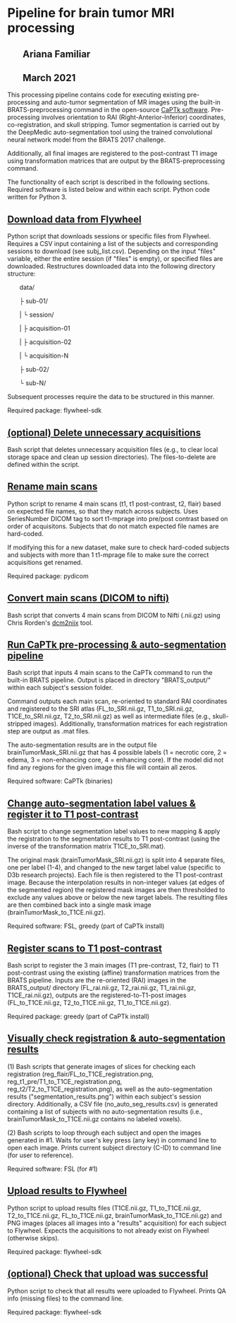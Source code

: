 # Pipeline for brain tumor MRI processing
## &nbsp;&nbsp;&nbsp;&nbsp;&nbsp;&nbsp; Ariana Familiar
## &nbsp;&nbsp;&nbsp;&nbsp;&nbsp;&nbsp; March 2021

This processing pipeline contains code for executing existing pre-processing and auto-tumor segmentation of MR images using the built-in BRATS-preprocessing command in the open-source [CaPTk software](https://cbica.github.io/CaPTk/preprocessing_brats.html). Pre-processing involves orientation to RAI (Right-Anterior-Inferior) coordinates, co-registration, and skull stripping. Tumor segmentation is carried out by the DeepMedic auto-segmentation tool using the trained convolutional neural network model from the BRATS 2017 challenge.


Additionally, all final images are registered to the post-contrast T1 image using transformation matrices that are output by the BRATS-preprocessing command.


The functionality of each script is described in the following sections. Required software is listed below and within each script. Python code written for Python 3.



## <u> Download data from Flywheel </u>

Python script that downloads sessions or specific files from Flywheel. Requires a CSV input containing a list of the subjects and corresponding sessions to download (see subj_list.csv). Depending on the input "files" variable, either the entire session (if "files" is empty), or specified files are downloaded. Restructures downloaded data into the following directory structure:

&nbsp;&nbsp;&nbsp;&nbsp;&nbsp;&nbsp; data/

&nbsp;&nbsp;&nbsp;&nbsp;&nbsp;&nbsp;   ├ sub-01/

&nbsp;&nbsp;&nbsp;&nbsp;&nbsp;&nbsp;   | └ session/

&nbsp;&nbsp;&nbsp;&nbsp;&nbsp;&nbsp;   |   ├ acquisition-01

&nbsp;&nbsp;&nbsp;&nbsp;&nbsp;&nbsp;   |   ├ acquisition-02

&nbsp;&nbsp;&nbsp;&nbsp;&nbsp;&nbsp;   |   └ acquisition-N

&nbsp;&nbsp;&nbsp;&nbsp;&nbsp;&nbsp;   ├ sub-02/

&nbsp;&nbsp;&nbsp;&nbsp;&nbsp;&nbsp;   └ sub-N/

Subsequent processes require the data to be structured in this manner.

Required package: flywheel-sdk



## <u> (optional) Delete unnecessary acquisitions </u>

Bash script that deletes unnecessary acquisition files (e.g., to clear local storage space and clean up session directories). The files-to-delete are defined within the script.



## <u> Rename main scans </u>

Python script to rename 4 main scans (t1, t1 post-contrast, t2, flair) based on expected file names, so that they match across subjects. Uses SeriesNumber DICOM tag to sort t1-mprage into pre/post contrast based on order of acquisitons. Subjects that do not match expected file names are hard-coded.

If modifying this for a new dataset, make sure to check hard-coded subjects and subjects with more than 1 t1-mprage file to make sure the correct acquisitions get renamed.

Required package: pydicom



## <u> Convert main scans (DICOM to nifti) </u>

Bash script that converts 4 main scans from DICOM to Nifti (.nii.gz) using Chris Rorden's [dcm2niix](https://github.com/rordenlab/dcm2niix) tool.



## <u> Run CaPTk pre-processing & auto-segmentation pipeline </u>

Bash script that inputs 4 main scans to the CaPTk command to run the built-in BRATS pipeline. Output is placed in directory "BRATS_output/" within each subject's session folder.

Command outputs each main scan, re-oriented to standard RAI coordinates and registered to the SRI atlas (FL_to_SRI.nii.gz, T1_to_SRI.nii.gz, T1CE_to_SRI.nii.gz, T2_to_SRI.nii.gz) as well as intermediate files (e.g., skull-stripped images). Additionally, transformation matrices for each registration step are output as .mat files.

The auto-segmentation results are in the output file brainTumorMask_SRI.nii.gz that has 4 possible labels (1 = necrotic core, 2 = edema, 3 = non-enhancing core, 4 = enhancing core). If the model did not find any regions for the given image this file will contain all zeros.

Required software: CaPTk (binaries)



## <u> Change auto-segmentation label values & register it to T1 post-contrast </u>

Bash script to change segmentation label values to new mapping & apply the registration to the segmentation results to T1 post-contrast (using the inverse of the transformation matrix T1CE_to_SRI.mat).

The original mask (brainTumorMask_SRI.nii.gz) is split into 4 separate files, one per label (1-4), and changed to the new target label value (specific to D3b research projects). Each file is then registered to the T1 post-contrast image. Because the interpolation results in non-integer values (at edges of the segmented region) the registered mask images are then thresholded to exclude any values above or below the new target labels. The resulting files are then combined back into a single mask image (brainTumorMask_to_T1CE.nii.gz).

Required software: FSL, greedy (part of CaPTk install)



## <u> Register scans to T1 post-contrast </u>

Bash script to register the 3 main images (T1 pre-contrast, T2, flair) to T1 post-contrast using the existing (affine) transformation matrices from the BRATS pipeline. Inputs are the re-oriented (RAI) images in the BRATS_output/ directory (FL_rai.nii.gz, T2_rai.nii.gz, T1_rai.nii.gz, T1CE_rai.nii.gz), outputs are the registered-to-T1-post images (FL_to_T1CE.nii.gz, T2_to_T1CE.nii.gz, T1_to_T1CE.nii.gz).

Required package: greedy (part of CaPTk install)



## <u> Visually check registration & auto-segmentation results </u>

(1) Bash scripts that generate images of slices for checking each registration (reg_flair/FL_to_T1CE_registration.png, reg_t1_pre/T1_to_T1CE_registration.png, reg_t2/T2_to_T1CE_registration.png), as well as the auto-segmentation results ("segmentation_results.png") within each subject's session directory. Additionally, a CSV file (no_auto_seg_results.csv) is generated containing a list of subjects with no auto-segmentation results (i.e., brainTumorMask_to_T1CE.nii.gz contains no labeled voxels).

(2) Bash scripts to loop through each subject and open the images generated in #1. Waits for user's key press (any key) in command line to open each image. Prints current subject directory (C-ID) to command line (for user to reference).

Required software: FSL (for #1)



## <u> Upload results to Flywheel </u>

Python script to upload results files (T1CE.nii.gz, T1_to_T1CE.nii.gz, T2_to_T1CE.nii.gz, FL_to_T1CE.nii.gz, brainTumorMask_to_T1CE.nii.gz) and PNG images (places all images into a "results" acquisition) for each subject to Flywheel. Expects the acquisitions to not already exist on Flywheel (otherwise skips).

Required package: flywheel-sdk



## <u> (optional) Check that upload was successful </u>

Python script to check that all results were uploaded to Flywheel. Prints QA info (missing files) to the command line.

Required package: flywheel-sdk
